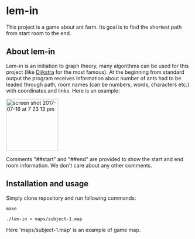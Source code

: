 # lem-in

This project is a game about ant farm. Its goal is to find the shortest path from start room to the end.

## About lem-in

Lem-in is an initiation to graph theory, many algorithms can be used for this project (like [Dijkstra](https://en.wikipedia.org/wiki/Dijkstra%27s_algorithm) for the most famous).
At the beginning from standard output the program receives information about number of ants had to be leaded through path, room names (can be numbers, words, characters etc.) with coordinates and links. Here is an example:

<img width="142" alt="screen shot 2017-07-16 at 7 23 13 pm" align="middle" src="https://user-images.githubusercontent.com/25576444/28254024-ea2c5eb6-6a5d-11e7-922c-5808975b2419.png" >

Comments "##start" and "##end" are provided to show the start and end room information. We don't care about any other comments.

## Installation and usage

Simply clone repository and run following commands:

```
make

./lem-in < maps/subject-1.map
```
Here 'maps/subject-1.map' is an example of game map.
